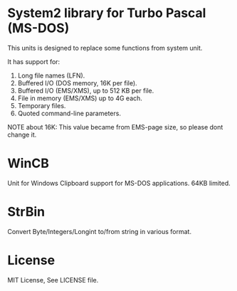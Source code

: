 # System2 library for Turbo Pascal (MS-DOS)

  This units is designed to replace some functions from system unit.

  It has support for:

  1. Long file names (LFN).
  2. Buffered I/O (DOS memory, 16K per file).
  3. Buffered I/O (EMS/XMS), up to 512 KB per file.
  4. File in memory (EMS/XMS) up to 4G each.
  5. Temporary files.
  6. Quoted command-line parameters.

  NOTE about 16K: This value became from EMS-page size,
  so please dont change it.

#  WinCB

  Unit for Windows Clipboard support for MS-DOS applications.
  64KB limited.

#  StrBin

  Convert Byte/Integers/Longint to/from string in various format.

# License

MIT License, See LICENSE file.
